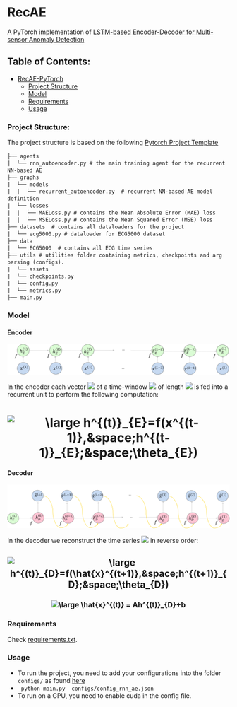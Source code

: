 # RecAE
A PyTorch implementation of [LSTM-based Encoder-Decoder for Multi-sensor Anomaly Detection](https://arxiv.org/pdf/1607.00148.pdf)


## Table of Contents:
<!-- Table of contents generated generated by http://tableofcontent.eu -->
- [RecAE-PyTorch](#recae-pytorch)
    - [Project Structure](#project-structure)
    - [Model](#model)
    - [Requirements](#requirements)
    - [Usage](#usage)


### Project Structure:
The project structure is based on the following [Pytorch Project Template](https://github.com/moemen95/PyTorch-Project-Template)
```
├── agents
|  └── rnn_autoencoder.py # the main training agent for the recurrent NN-based AE
├── graphs
|  └── models
|  |  └── recurrent_autoencoder.py  # recurrent NN-based AE model definition
|  └── losses
|  |  └── MAELoss.py # contains the Mean Absolute Error (MAE) loss
|  |  └── MSELoss.py # contains the Mean Squared Error (MSE) loss
├── datasets  # contains all dataloaders for the project
|  └── ecg5000.py # dataloader for ECG5000 dataset
├── data
|  └── ECG5000  # contains all ECG time series
├── utils # utilities folder containing metrics, checkpoints and arg parsing (configs).
|  └── assets
|  └── checkpoints.py
|  └── config.py
|  └── metrics.py
├── main.py

```

### Model
#### Encoder

![alt text](./utils/assets/encoder.png "Encoder")


In the encoder each vector <img src="https://render.githubusercontent.com/render/math?math=x^{(t)}"> of a time-window <img src="https://render.githubusercontent.com/render/math?math=x"> of length <img src="https://render.githubusercontent.com/render/math?math=L"> is fed into a recurrent unit to perform the following computation: 

<h1 align='center'> <img src="https://latex.codecogs.com/svg.latex?\large&space;h^{(t)}_{E}=f(x^{(t-1)},&space;h^{(t-1)}_{E};&space;\theta_{E})" title="\large h^{(t)}_{E}=f(x^{(t-1)},&space;h^{(t-1)}_{E};&space;\theta_{E})" /> </h1>


#### Decoder
![alt text](./utils/assets/decoder.png "Decoder")

In the decoder we reconstruct the time series <img src="https://render.githubusercontent.com/render/math?math=x"> in reverse order: 

<h2 align='center'> <img src="https://latex.codecogs.com/svg.latex?\large&space;h^{(t)}_{D}=f(\hat{x}^{(t&plus;1)},&space;h^{(t&plus;1)}_{D};&space;\theta_{D})" title="\large h^{(t)}_{D}=f(\hat{x}^{(t&plus;1)},&space;h^{(t&plus;1)}_{D};&space;\theta_{D})" /> </h2>


<h3 align='center'><img src="https://latex.codecogs.com/svg.latex?\large&space;\hat{x}^{(t)}&space;=&space;Ah^{(t)}_{D}&plus;b" title="\large \hat{x}^{(t)} = Ah^{(t)}_{D}+b" /> </h3>

### Requirements
Check [requirements.txt](https://github.com/PyLink88/Recurrent-Autoencoder/blob/main/requirements.txt).

### Usage
- To run the project, you need to add your configurations into the folder ```configs/``` as found [here](https://github.com/PyLink88/Recurrent-Autoencoder/blob/main/configs/config_rnn_ae.json)
- ``` python main.py  configs/config_rnn_ae.json```
- To run on a GPU, you need to enable cuda in the config file.

